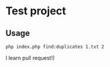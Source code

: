 Test project
============

Usage
----

```
php index.php find:duplicates 1.txt 2
```

I learn pull request!)
